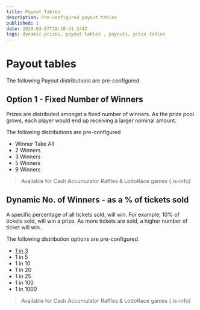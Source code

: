 ```yaml
---
title: Payout Tables
description: Pre-configured payout tables
published: 1
date: 2020-03-07T10:10:31.244Z
tags: dynamic prizes, payout tables , payouts, prize tables
---
```


# Payout tables

The following Payout distributions are pre-configured.



## Option 1 - Fixed Number of Winners
  
Prizes are distributed amongst a fixed number of winners. 
As the prize pool grows, each player would end up receiving a larger nominal amount.
  
The following distributions are pre-configured
 
- Winner Take All
-   2 Winners
-   3 Winners
-   5 Winners
-   9 Winners
 
> Available for Cash Accumulator Raffles & LottoRace games
{.is-info}


## Dynamic No. of Winners - as a % of tickets sold
A specific percentage of all tickets sold, will win. For example, 10% of tickets sold, will win a prize.
As more tickets are sold, a higher number of ticket will win.
   
The following distribution options are pre-configured.

- [1 in 3]()
- 1 in 5
- 1 in 10 
- 1 in 20
- 1 in 25
- 1 in 100
- 1 in 1000


> Available for Cash Accumulator Raffles & LottoRace games
{.is-info}
